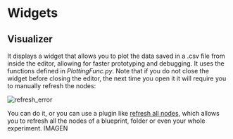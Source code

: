 # Widgets
## Visualizer
It displays a widget that allows you to plot the data saved in a .csv file from inside the editor, allowing for faster prototyping and debugging. 
It uses the functions defined in *PlottingFunc.py*. Note that if you do not close the widget before closing the editor, the next time you open it it will require you to manually refresh the nodes:

![refresh_error](https://user-images.githubusercontent.com/88030501/180734389-7cf9e047-c80d-43e5-96cb-2ee9db4262fe.png)
	
You can do it, or you can use a plugin like [refresh all nodes](https://github.com/nachomonkey/refreshallnodes), which allows you to refresh all the nodes of a blueprint, folder or even your whole experiment.
IMAGEN
